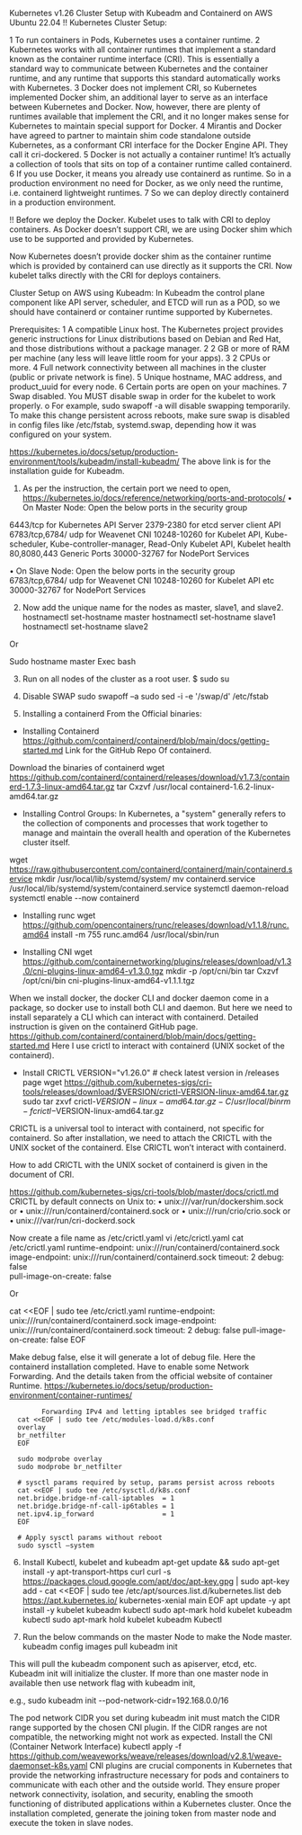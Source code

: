 Kubernetes v1.26 Cluster Setup with Kubeadm and Containerd on AWS Ubuntu 22.04
!! Kubernetes Cluster Setup:

1	To run containers in Pods, Kubernetes uses a container runtime.
2	Kubernetes works with all container runtimes that implement a standard known as the container runtime interface (CRI). This is essentially a standard way to communicate between Kubernetes and the container runtime, and any runtime that supports this standard automatically works with Kubernetes. 
3	Docker does not implement CRI, so Kubernetes implemented Docker shim, an additional layer to serve as an interface between Kubernetes and Docker. Now, however, there are plenty of runtimes available that implement the CRI, and it no longer makes sense for Kubernetes to maintain special support for Docker. 
4	Mirantis and Docker have agreed to partner to maintain shim code standalone outside Kubernetes, as a conformant CRI interface for the Docker Engine API. They call it cri-dockered.
5	Docker is not actually a container runtime! It’s actually a collection of tools that sits on top of a container runtime called containerd. 
6	If you use Docker, it means you already use containerd as runtime. So in a production environment no need for Docker, as we only need the runtime, i.e. containerd lightweight runtimes. 
7	So we can deploy directly containerd in a production environment.

 

!! Before we deploy the Docker.
Kubelet uses to talk with CRI to deploy containers. As Docker doesn’t support CRI, we are using Docker shim which use to be supported and provided by Kubernetes. 

Now Kubernetes doesn’t provide docker shim as the container runtime which is provided by containerd can use directly as it supports the CRI. Now kubelet talks directly with the CRI for deploys containers. 

Cluster Setup on AWS using Kubeadm:
In Kubeadm the control plane component like API server, scheduler, and ETCD will run as a POD, so we should have containerd or container runtime supported by Kubernetes. 

Prerequisites:
1	A compatible Linux host. The Kubernetes project provides generic instructions for Linux distributions based on Debian and Red Hat, and those distributions without a package manager.
2	2 GB or more of RAM per machine (any less will leave little room for your apps).
3	2 CPUs or more.
4	Full network connectivity between all machines in the cluster (public or private network is fine).
5	Unique hostname, MAC address, and product_uuid for every node.
6	Certain ports are open on your machines.
7	Swap disabled. You MUST disable swap in order for the kubelet to work properly.
o	For example, sudo swapoff -a will disable swapping temporarily. To make this change persistent across reboots, make sure swap is disabled in config files like /etc/fstab, systemd.swap, depending how it was configured on your system.

https://kubernetes.io/docs/setup/production-environment/tools/kubeadm/install-kubeadm/ 
The above link is for the installation guide for Kubeadm.

1.	As per the instruction, the certain port we need to open, 
https://kubernetes.io/docs/reference/networking/ports-and-protocols/ 
•	On Master Node: Open the below ports in the security group

6443/tcp        for Kubernetes API Server
2379-2380       for etcd server client API
6783/tcp,6784/  udp for Weavenet CNI
10248-10260     for Kubelet API, Kube-scheduler, Kube-controller-manager, Read-Only Kubelet API, Kubelet health
80,8080,443     Generic Ports
30000-32767 for NodePort Services

•	On Slave Node: Open the below ports in the security group
6783/tcp,6784/  udp for Weavenet CNI
10248-10260 for Kubelet API etc
30000-32767 for NodePort Services

2.	Now add the unique name for the nodes as master, slave1, and slave2. 
hostnamectl set-hostname master
hostnamectl set-hostname slave1
hostnamectl set-hostname slave2

Or

Sudo hostname master
Exec bash

3.	Run on all nodes of the cluster as a root user.
$ sudo su

4.	Disable SWAP
sudo swapoff –a
sudo sed -i -e '/swap/d' /etc/fstab

5.	Installing a containerd 
From the Official binaries: 
-	Installing Containerd
https://github.com/containerd/containerd/blob/main/docs/getting-started.md Link for the GitHub Repo Of containerd. 

Download the binaries of containerd
wget https://github.com/containerd/containerd/releases/download/v1.7.3/containerd-1.7.3-linux-amd64.tar.gz 
tar Cxzvf /usr/local containerd-1.6.2-linux-amd64.tar.gz

-	Installing Control Groups:
             In Kubernetes, a "system" generally refers to the collection of components and processes that work together to manage and maintain the overall health and operation of the Kubernetes cluster itself.

wget https://raw.githubusercontent.com/containerd/containerd/main/containerd.service 
mkdir /usr/local/lib/systemd/system/
mv containerd.service  /usr/local/lib/systemd/system/containerd.service
systemctl daemon-reload
systemctl enable --now containerd

-	Installing runc
wget https://github.com/opencontainers/runc/releases/download/v1.1.8/runc.amd64 
install -m 755 runc.amd64 /usr/local/sbin/run

-	Installing CNI
wget https://github.com/containernetworking/plugins/releases/download/v1.3.0/cni-plugins-linux-amd64-v1.3.0.tgz 
mkdir -p /opt/cni/bin
tar Cxzvf /opt/cni/bin cni-plugins-linux-amd64-v1.1.1.tgz

When we install docker, the docker CLI and docker daemon come in a package, so docker use to install both CLI and daemon. But here we need to install separately a CLI which can interact with containerd.
Detailed instruction is given on the containerd GitHub page. https://github.com/containerd/containerd/blob/main/docs/getting-started.md 
Here I use crictl to interact with containerd (UNIX socket of the containerd).

-	Install CRICTL
VERSION="v1.26.0" # check latest version in /releases page
wget https://github.com/kubernetes-sigs/cri-tools/releases/download/$VERSION/crictl-VERSION-linux-amd64.tar.gz
sudo tar zxvf crictl-$VERSION-linux-amd64.tar.gz -C /usr/local/bin
rm -f crictl-$VERSION-linux-amd64.tar.gz

CRICTL is a universal tool to interact with containerd, not specific for containerd. So after installation, we need to attach the CRICTL with the UNIX socket of the containerd. Else CRICTL won’t interact with containerd. 

How to add CRICTL with the UNIX socket of containerd is given in the document of CRI.

https://github.com/kubernetes-sigs/cri-tools/blob/master/docs/crictl.md 
    CRICTL by default connects on Unix to:
•	unix:///var/run/dockershim.sock or
•	unix:///run/containerd/containerd.sock or
•	unix:///run/crio/crio.sock or
•	unix:///var/run/cri-dockerd.sock

Now create a file name as /etc/crictl.yaml
vi /etc/crictl.yaml
cat /etc/crictl.yaml
runtime-endpoint: unix:///run/containerd/containerd.sock
image-endpoint: unix:///run/containerd/containerd.sock
timeout: 2
debug: false  
pull-image-on-create: false

Or

cat <<EOF | sudo tee /etc/crictl.yaml
 runtime-endpoint: unix:///run/containerd/containerd.sock
image-endpoint: unix:///run/containerd/containerd.sock
timeout: 2
debug: false
pull-image-on-create: false
EOF

Make debug false, else it will generate a lot of debug file. 
Here the containerd installation completed. 
            Have to enable some Network Forwarding. And the details taken from the official website of container Runtime. https://kubernetes.io/docs/setup/production-environment/container-runtimes/           
            
            Forwarding IPv4 and letting iptables see bridged traffic 
      cat <<EOF | sudo tee /etc/modules-load.d/k8s.conf
      overlay
      br_netfilter
      EOF

      sudo modprobe overlay
      sudo modprobe br_netfilter

      # sysctl params required by setup, params persist across reboots
      cat <<EOF | sudo tee /etc/sysctl.d/k8s.conf
      net.bridge.bridge-nf-call-iptables  = 1
      net.bridge.bridge-nf-call-ip6tables = 1
      net.ipv4.ip_forward                 = 1
      EOF

      # Apply sysctl params without reboot
      sudo sysctl –system

6.	Install Kubectl, kubelet and kubeadm
apt-get update && sudo apt-get install -y apt-transport-https curl
curl -s https://packages.cloud.google.com/apt/doc/apt-key.gpg | sudo apt-key add -
cat <<EOF | sudo tee /etc/apt/sources.list.d/kubernetes.list
deb https://apt.kubernetes.io/ kubernetes-xenial main
EOF
apt update -y
apt install -y kubelet kubeadm kubectl
sudo apt-mark hold kubelet kubeadm kubectl
sudo apt-mark hold kubelet kubeadm Kubectl

7.	Run the below commands on the master Node to make the Node master.
kubeadm config images pull
kubeadm init

This will pull the kubeadm component such as apiserver, etcd, etc. 
Kubeadm init will initialize the cluster. 
If more than one master node in available then use network flag with kubeadm init,

e.g., sudo kubeadm init --pod-network-cidr=192.168.0.0/16

The pod network CIDR you set during kubeadm init must match the CIDR range supported by the chosen CNI plugin. If the CIDR ranges are not compatible, the networking might not work as expected.
               Install the CNI (Container Network Interface)
kubectl apply -f https://github.com/weaveworks/weave/releases/download/v2.8.1/weave-daemonset-k8s.yaml 
CNI plugins are crucial components in Kubernetes that provide the networking infrastructure necessary for pods and containers to communicate with each other and the outside world. They ensure proper network connectivity, isolation, and security, enabling the smooth functioning of distributed applications within a Kubernetes cluster.
Once the installation completed, generate the joining token from master node and execute the token in slave nodes. 
